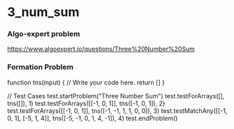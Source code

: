 # 3_num_sum

### Algo-expert problem
https://www.algoexpert.io/questions/Three%20Number%20Sum

### Formation Problem
function tns(input) {
    // Write your code here.
    return []
}

// Test Cases
test.startProblem("Three Number Sum")
test.testForArrays([], tns([]), 1)
test.testForArrays([[-1, 0, 1]], tns([-1, 0, 1]), 2)
test.testForArrays([[-1, 0, 1]], tns([-1, -1, 1, 1, 0, 0]), 3)
test.testMatchAny([[-1, 0, 1], [-5, 1, 4]], tns([-5, -1, 0, 1, 4, -1]), 4)
test.endProblem()
